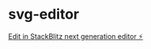 # svg-editor

[Edit in StackBlitz next generation editor ⚡️](https://stackblitz.com/~/github.com/xdite/svg-editor)
